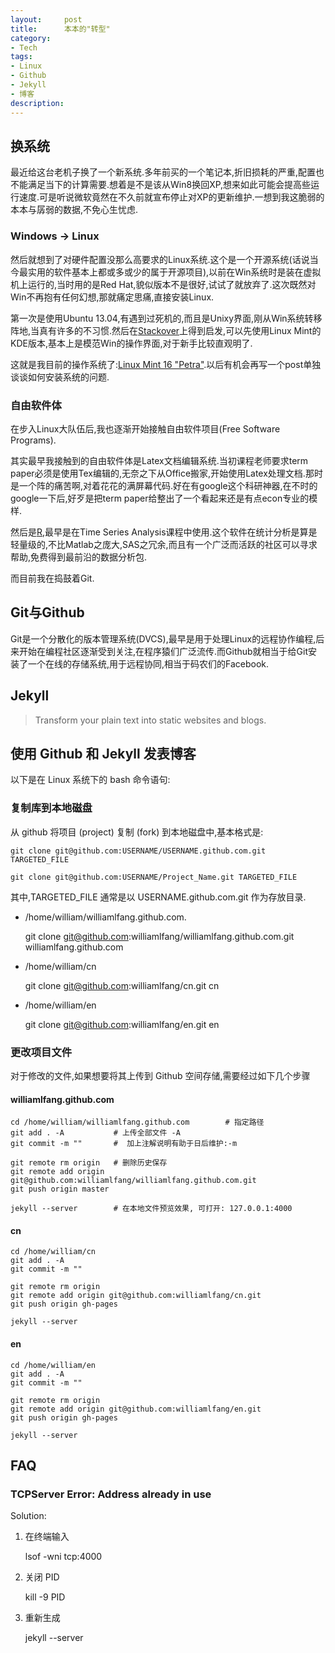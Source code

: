 ```yaml
---
layout:     post
title:      本本的"转型"
category:   
- Tech
tags: 
- Linux
- Github
- Jekyll
- 博客
description: 
---
```


## 换系统

最近给这台老机子换了一个新系统.多年前买的一个笔记本,折旧损耗的严重,配置也不能满足当下的计算需要.想着是不是该从Win8换回XP,想来如此可能会提高些运行速度.可是听说微软竟然在不久前就宣布停止对XP的更新维护.一想到我这脆弱的本本与孱弱的数据,不免心生忧虑.

### Windows -> Linux

然后就想到了对硬件配置没那么高要求的Linux系统.这个是一个开源系统(话说当今最实用的软件基本上都或多或少的属于开源项目),以前在Win系统时是装在虚拟机上运行的,当时用的是Red Hat,貌似版本不是很好,试试了就放弃了.这次既然对Win不再抱有任何幻想,那就痛定思痛,直接安装Linux.

第一次是使用Ubuntu 13.04,有遇到过死机的,而且是Unixy界面,刚从Win系统转移阵地,当真有许多的不习惯.然后在[Stackover](http://stackoverflow.com/)上得到启发,可以先使用Linux Mint的KDE版本,基本上是模范Win的操作界面,对于新手比较直观明了.

这就是我目前的操作系统了:[Linux Mint 16 "Petra"](http://www.linuxmint.com/).以后有机会再写一个post单独谈谈如何安装系统的问题.

### 自由软件体

在步入Linux大队伍后,我也逐渐开始接触自由软件项目(Free Software Programs).

其实最早我接触到的自由软件体是Latex文档编辑系统.当初课程老师要求term paper必须是使用Tex编辑的,无奈之下从Office搬家,开始使用Latex处理文档.那时是一个阵的痛苦啊,对着花花的满屏幕代码.好在有google这个科研神器,在不时的google一下后,好歹是把term paper给整出了一个看起来还是有点econ专业的模样.

然后是[R](http://www.r-project.org/),最早是在Time Series Analysis课程中使用.这个软件在统计分析是算是轻量级的,不比Matlab之庞大,SAS之冗余,而且有一个广泛而活跃的社区可以寻求帮助,免费得到最前沿的数据分析包.

而目前我在捣鼓着Git.

## Git与Github

Git是一个分散化的版本管理系统(DVCS),最早是用于处理Linux的远程协作编程,后来开始在编程社区逐渐受到关注,在程序猿们广泛流传.而Github就相当于给Git安装了一个在线的存储系统,用于远程协同,相当于码农们的Facebook.

## Jekyll

> Transform your plain text into static websites and blogs.

## 使用 Github 和 Jekyll 发表博客

以下是在 Linux 系统下的 bash 命令语句:

### 复制库到本地磁盘

从 github 将项目 (project) 复制 (fork) 到本地磁盘中,基本格式是:

    git clone git@github.com:USERNAME/USERNAME.github.com.git TARGETED_FILE
    
    git clone git@github.com:USERNAME/Project_Name.git TARGETED_FILE

其中,TARGETED_FILE 通常是以 USERNAME.github.com.git 作为存放目录.

- /home/william/williamlfang.github.com. 

    git clone git@github.com:williamlfang/williamlfang.github.com.git williamlfang.github.com

- /home/william/cn

    git clone git@github.com:williamlfang/cn.git cn

- /home/william/en

    git clone git@github.com:williamlfang/en.git en


###  更改项目文件

对于修改的文件,如果想要将其上传到 Github 空间存储,需要经过如下几个步骤

#### williamlfang.github.com

    cd /home/william/williamlfang.github.com        # 指定路径
    git add . -A           # 上传全部文件 -A
    git commit -m ""       #  加上注解说明有助于日后维护:-m
    
    git remote rm origin   # 删除历史保存
    git remote add origin git@github.com:williamlfang/williamlfang.github.com.git
    git push origin master
    
    jekyll --server        # 在本地文件预览效果, 可打开: 127.0.0.1:4000

#### cn

    cd /home/william/cn
    git add . -A
    git commit -m ""
    
    git remote rm origin
    git remote add origin git@github.com:williamlfang/cn.git
    git push origin gh-pages
    
    jekyll --server

#### en

    cd /home/william/en
    git add . -A
    git commit -m ""
    
    git remote rm origin
    git remote add origin git@github.com:williamlfang/en.git
    git push origin gh-pages
    
    jekyll --server


## FAQ

### TCPServer Error: Address already in use

Solution:

1. 在终端输入

    lsof -wni tcp:4000

2. 关闭 PID 

    kill -9 PID

3. 重新生成

    jekyll --server
